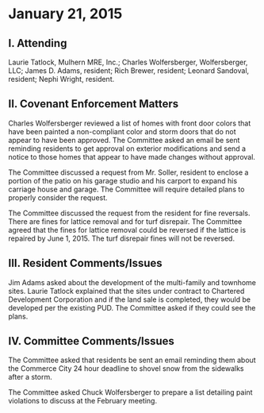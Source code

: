 <!---
title: January 21, 2015 Minutes
layout: minutes.html
collection: minutes
date: 2015-01-21
draft: false
--->
# January 21, 2015

## I. Attending
Laurie Tatlock, Mulhern MRE, Inc.; Charles Wolfersberger, Wolfersberger, LLC; James D. Adams, resident; Rich Brewer, resident; Leonard Sandoval, resident; Nephi Wright, resident.

## II. Covenant Enforcement Matters
Charles Wolfersberger reviewed a list of homes with front door colors that have been painted a non-compliant color and storm doors that do not appear to have been approved.  The Committee asked an email be sent reminding residents to get approval on exterior modifications and send a notice to those homes that appear to have made changes without approval.

The Committee discussed a request from Mr. Soller, resident to enclose a portion of the patio on his garage studio and his carport to expand his carriage house and garage.  The Committee will require detailed plans to properly consider the request.

The Committee discussed the request from the resident for fine reversals.  There are fines for lattice removal and for turf disrepair.  The Committee agreed that the fines for lattice removal could be reversed if the lattice is repaired by June 1, 2015.  The turf disrepair fines will not be reversed.

## III. Resident Comments/Issues
Jim Adams asked about the development of the multi-family and townhome sites.  Laurie Tatlock explained that the sites under contract to Chartered Development Corporation and if the land sale is completed, they would be developed per the existing PUD.  The Committee asked if they could see the plans.

## IV. Committee Comments/Issues
The Committee asked that residents be sent an email reminding them about the Commerce City 24 hour deadline to shovel snow from the sidewalks after a storm.

The Committee asked Chuck Wolfersberger to prepare a list detailing paint violations to discuss at the February meeting.
